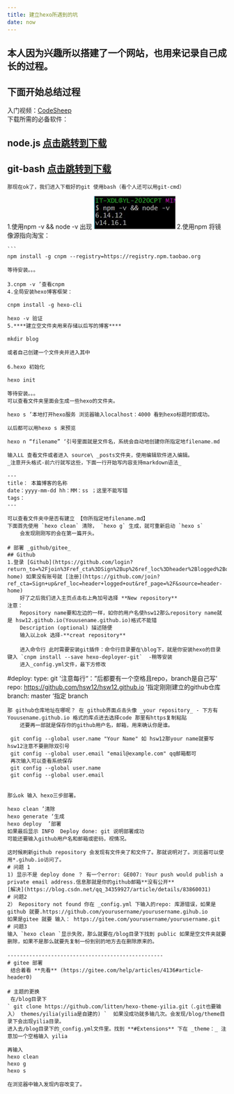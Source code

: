 ```yaml
---
title: 建立hexo所遇到的坑
date: now
---
```

## 本人因为兴趣所以搭建了一个网站，也用来记录自己成长的过程。
## 下面开始总结过程
入门视频：[CodeSheep](https://www.bilibili.com/video/BV1Yb411a7ty?from=search&seid=2930915894768396428)	
下载所需的必备软件：
## **node.js** [点击跳转到下载](https://nodejs.org/dist/v14.16.1/)
## **git-bash**  [点击跳转到下载](https://npm.taobao.org/mirrors/git-for-windows/v2.31.1.windows.1/)
	那现在ok了，我们进入下载好的git 使用bash（看个人还可以用git-cmd） 
1.使用npm -v && node -v 出现 ![图片](pg2/1.jpg)
2.使用npm 将镜像源指向淘宝： 

	```
	npm install -g cnpm --registry=https://registry.npm.taobao.org
```
等待安装。。。

3.cnpm -v ’查看cnpm
4.全局安装hexo博客框架： 
```
	cnpm install -g hexo-cli 
```
hexo -v 验证
5.****建立空文件夹用来存储以后写的博客****
```
	mkdir blog
```
或者自己创建一个文件夹并进入其中

6.hexo 初始化 
```
	hexo init
```
等待安装。。。
可以查看文件夹里面会生成一些hexo的文件夹。
```
	hexo s ’本地打开hexo服务 浏览器输入localhost：4000 看到hexo标题时即成功。
```
以后都可以用hexo s 来预览

```
	hexo n “filename” ‘引号里面就是文件名，系统会自动地创建你所指定地filename.md
```
输入LL 查看文件或者进入 source\ _posts文件夹，使用编辑软件进入编辑。
_注意开头格式-前六行就写这些，下面一行开始写内容支持markdown语法_
```
	---
	title： 本篇博客的名称
	date：yyyy-mm-dd hh：MM：ss ；这里不能写错
	tags：
	---
```
可以查看文件夹中是否有建立 【你所指定地filename.md】
下面首先使用 `hexo clean` 清除， `hexo g` 生成，就可重新启动 `hexo s`
	会发现刚刚写的会在第一篇开头。
	
# 部署 _github/gitee_
## Github
1.登录 [Github](https://github.com/login?return_to=%2Fjoin%3Fref_cta%3DSign%2Bup%26ref_loc%3Dheader%2Blogged%2Bout%26ref_page%3D%252F%26source%3Dheader-home) 如果没有账号就 [注册](https://github.com/join?ref_cta=Sign+up&ref_loc=header+logged+out&ref_page=%2F&source=header-home)
	好了之后我们进入主页点击右上角加号选择 **New repository** 
注意： 
	Repository name要和左边的一样，如你的用户名使hsw12那么repository name就是 hsw12.github.io(Youusename.github.io)格式不能错
	Description (optional) 描述随便
	输入以上ok 选择-**creat repository**
	
	进入命令行 此时需要安装git插件：命令行目录要在\blog下，就是你安装hexo的目录
键入 `cnpm install --save hexo-deployer-git`  -稍等安装
	进入_config.yml文件，最下方修改
```
#deploy:
  type: git 	'注意每行“：”后都要有一个空格且repo，branch是自己写'
  repo: https://github.com/hsw12/hsw12.github.io ’指定刚刚建立的github仓库 
  branch: master ‘指定 branch

	
```
那 github仓库地址在哪呢？ 在 github界面点击头像 _your repository_ - 下方有 Youusename.github.io 格式的库点进去选择code 那里有https复制粘贴
	还要再一部就是保存你的github用户名，邮箱，用来确认你是谁。
```
	 git config --global user.name "Your Name" 如 hsw12那your name就要写 hsw12注意不要删除双引号
	 git config --global user.email "email@example.com" qq邮箱都可
	 再次输入可以查看系统保存
	 git config --global user.name
	 git config --global user.email
```

那么ok 输入 hexo三步部署。
```
	hexo clean ’清除
	hexo generate ‘生成
	hexo deploy  ’部署
	如果最后显示 INFO  Deploy done: git 说明部署成功
	可能还要输入github用户名和邮箱或密码，视情况。
```
这时候刷新github repository 会发现有文件夹了和文件了。那就说明对了。浏览器可以使用*.gihub.io访问了。
# 问题 1
1) 显示不是 deploy done ？ 有一个error: GE007: Your push would publish a private email address.信息那就是你的github邮箱**没有公开** 
[解决](https://blog.csdn.net/qq_34359927/article/details/83860031)
# 问题2 
2） Repository not found 你在 _config.yml 下输入的repo: 库源错误，如果是github 就要.https://github.com/yourusername/yourusername.gihub.io 
如果是gitee 就要 输入： https://gitee.com/yourusername/yourusername.git
# 问题3
输入 `hexo clean `显示失败，那么就要在/blog目录下找到 public 如果是空文件夹就要删除，如果不是那么就要先复制一份到别的地方去在删除原来的。

--------------------------------------------------
# gitee 部署
 结合着看 **先看** (https://gitee.com/help/articles/4136#article-header0)

# 主题的更换
 在/blog目录下
` git clone https://github.com/litten/hexo-theme-yilia.git（.git也要输入） themes/yilia(yilia是自建的) `  如果没成功就多输几次。会发现/blog/theme目录下会出现yilia目录。
进入去/blog目录下的_config.yml文件里。找到 **#Extensions** 下在 _theme：_ 注意加一个空格输入 yilia
```
	再输入
	hexo clean
	hexo g
	hexo s
```
在浏览器中输入发现内容改变了。